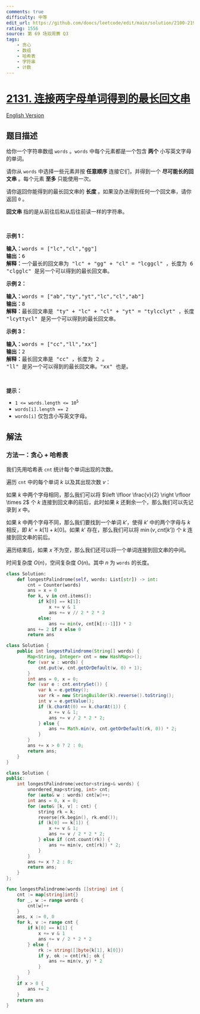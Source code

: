```yaml
---
comments: true
difficulty: 中等
edit_url: https://github.com/doocs/leetcode/edit/main/solution/2100-2199/2131.Longest%20Palindrome%20by%20Concatenating%20Two%20Letter%20Words/README.md
rating: 1556
source: 第 69 场双周赛 Q3
tags:
    - 贪心
    - 数组
    - 哈希表
    - 字符串
    - 计数
---
```


# [2131. 连接两字母单词得到的最长回文串](https://leetcode.cn/problems/longest-palindrome-by-concatenating-two-letter-words)

[English Version](/solution/2100-2199/2131.Longest%20Palindrome%20by%20Concatenating%20Two%20Letter%20Words/README_EN.md)

## 题目描述

<!-- 这里写题目描述 -->

<p>给你一个字符串数组&nbsp;<code>words</code>&nbsp;。<code>words</code>&nbsp;中每个元素都是一个包含 <strong>两个</strong>&nbsp;小写英文字母的单词。</p>

<p>请你从 <code>words</code>&nbsp;中选择一些元素并按 <b>任意顺序</b>&nbsp;连接它们，并得到一个 <strong>尽可能长的回文串</strong>&nbsp;。每个元素 <strong>至多</strong>&nbsp;只能使用一次。</p>

<p>请你返回你能得到的最长回文串的 <strong>长度</strong>&nbsp;。如果没办法得到任何一个回文串，请你返回 <code>0</code>&nbsp;。</p>

<p><strong>回文串</strong>&nbsp;指的是从前往后和从后往前读一样的字符串。</p>

<p>&nbsp;</p>

<p><strong>示例 1：</strong></p>

<pre><b>输入：</b>words = ["lc","cl","gg"]
<b>输出：</b>6
<b>解释：</b>一个最长的回文串为 "lc" + "gg" + "cl" = "lcggcl" ，长度为 6 。
"clgglc" 是另一个可以得到的最长回文串。
</pre>

<p><strong>示例 2：</strong></p>

<pre><b>输入：</b>words = ["ab","ty","yt","lc","cl","ab"]
<b>输出：</b>8
<strong>解释：</strong>最长回文串是 "ty" + "lc" + "cl" + "yt" = "tylcclyt" ，长度为 8 。
"lcyttycl" 是另一个可以得到的最长回文串。
</pre>

<p><strong>示例 3：</strong></p>

<pre><b>输入：</b>words = ["cc","ll","xx"]
<b>输出：</b>2
<b>解释：</b>最长回文串是 "cc" ，长度为 2 。
"ll" 是另一个可以得到的最长回文串。"xx" 也是。</pre>

<p>&nbsp;</p>

<p><strong>提示：</strong></p>

<ul>
	<li><code>1 &lt;= words.length &lt;= 10<sup>5</sup></code></li>
	<li><code>words[i].length == 2</code></li>
	<li><code>words[i]</code>&nbsp;仅包含小写英文字母。</li>
</ul>

## 解法

### 方法一：贪心 + 哈希表

我们先用哈希表 `cnt` 统计每个单词出现的次数。

遍历 `cnt` 中的每个单词 $k$ 以及其出现次数 $v$：

如果 $k$ 中两个字母相同，那么我们可以将 $\left \lfloor \frac{v}{2}  \right \rfloor \times 2$ 个 $k$ 连接到回文串的前后，此时如果 $k$ 还剩余一个，那么我们可以先记录到 $x$ 中。

如果 $k$ 中两个字母不同，那么我们要找到一个单词 $k'$，使得 $k'$ 中的两个字母与 $k$ 相反，即 $k' = k[1] + k[0]$。如果 $k'$ 存在，那么我们可以将 $\min(v, cnt[k'])$ 个 $k$ 连接到回文串的前后。

遍历结束后，如果 $x$ 不为空，那么我们还可以将一个单词连接到回文串的中间。

时间复杂度 $O(n)$，空间复杂度 $O(n)$。其中 $n$ 为 `words` 的长度。

<!-- tabs:start -->

```python
class Solution:
    def longestPalindrome(self, words: List[str]) -> int:
        cnt = Counter(words)
        ans = x = 0
        for k, v in cnt.items():
            if k[0] == k[1]:
                x += v & 1
                ans += v // 2 * 2 * 2
            else:
                ans += min(v, cnt[k[::-1]]) * 2
        ans += 2 if x else 0
        return ans
```

```java
class Solution {
    public int longestPalindrome(String[] words) {
        Map<String, Integer> cnt = new HashMap<>();
        for (var w : words) {
            cnt.put(w, cnt.getOrDefault(w, 0) + 1);
        }
        int ans = 0, x = 0;
        for (var e : cnt.entrySet()) {
            var k = e.getKey();
            var rk = new StringBuilder(k).reverse().toString();
            int v = e.getValue();
            if (k.charAt(0) == k.charAt(1)) {
                x += v & 1;
                ans += v / 2 * 2 * 2;
            } else {
                ans += Math.min(v, cnt.getOrDefault(rk, 0)) * 2;
            }
        }
        ans += x > 0 ? 2 : 0;
        return ans;
    }
}
```

```cpp
class Solution {
public:
    int longestPalindrome(vector<string>& words) {
        unordered_map<string, int> cnt;
        for (auto& w : words) cnt[w]++;
        int ans = 0, x = 0;
        for (auto& [k, v] : cnt) {
            string rk = k;
            reverse(rk.begin(), rk.end());
            if (k[0] == k[1]) {
                x += v & 1;
                ans += v / 2 * 2 * 2;
            } else if (cnt.count(rk)) {
                ans += min(v, cnt[rk]) * 2;
            }
        }
        ans += x ? 2 : 0;
        return ans;
    }
};
```

```go
func longestPalindrome(words []string) int {
	cnt := map[string]int{}
	for _, w := range words {
		cnt[w]++
	}
	ans, x := 0, 0
	for k, v := range cnt {
		if k[0] == k[1] {
			x += v & 1
			ans += v / 2 * 2 * 2
		} else {
			rk := string([]byte{k[1], k[0]})
			if y, ok := cnt[rk]; ok {
				ans += min(v, y) * 2
			}
		}
	}
	if x > 0 {
		ans += 2
	}
	return ans
}
```

<!-- tabs:end -->

<!-- end -->
